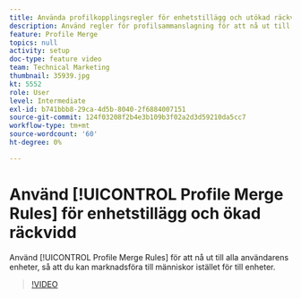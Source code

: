 ```yaml
---
title: Använda profilkopplingsregler för enhetstillägg och utökad räckvidd
description: Använd regler för profilsammanslagning för att nå ut till alla användarens enheter, så att du kan marknadsföra till människor i stället för till enheter.
feature: Profile Merge
topics: null
activity: setup
doc-type: feature video
team: Technical Marketing
thumbnail: 35939.jpg
kt: 5552
role: User
level: Intermediate
exl-id: b741bbb8-29ca-4d5b-8040-2f6884007151
source-git-commit: 124f03208f2b4e3b109b3f02a2d3d59210da5cc7
workflow-type: tm+mt
source-wordcount: '60'
ht-degree: 0%

---
```


# Använd [!UICONTROL Profile Merge Rules] för enhetstillägg och ökad räckvidd

Använd [!UICONTROL Profile Merge Rules] för att nå ut till alla användarens enheter, så att du kan marknadsföra till människor istället för till enheter.

>[!VIDEO](https://video.tv.adobe.com/v/35939/?quality=12&learn=on)
